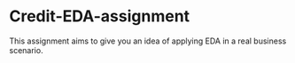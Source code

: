 # Credit-EDA-assignment
This assignment aims to give you an idea of applying EDA in a real business scenario.
